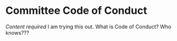 # Committee Code of Conduct

*Content required*
I am trying this out.  What is Code of Conduct?  Who knows???
